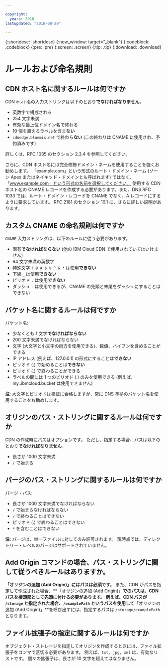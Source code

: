 ```yaml
---

copyright:
  years: 2018
lastupdated: "2018-08-29"

---
```


{:shortdesc: .shortdesc}
{:new_window: target="_blank"}
{:codeblock: .codeblock}
{:pre: .pre}
{:screen: .screen}
{:tip: .tip}
{:download: .download}

# ルールおよび命名規則

## CDN ホスト名に関するルールは何ですか
CDN `ホスト名`の入力ストリングは以下のとおり**でなければなりません**。
  * 英数字で構成される
  * 254 文字未満
  * 有効な最上位ドメイン名で終わる
  * 10 個を超えるラベルを含ま**ない**
  * `cdnedge.bluemix.net` で終わら**ない** (この終わりは CNAME に使用され、予約済みです)

詳しくは、RFC 1035 のセクション 2.3.4 を参照してください。 

さらに、CDN ホスト名には完全修飾ドメイン・ネームを使用することを強くお勧めします。 「example.com」という形式のルート・ドメイン・ネーム (ゾーン Apex またはネイキッド・ドメインとも呼ばれます) ではなく、「www.example.com」という形式の名前を選択してください。 使用する CDN ホスト名の CNAME レコードを作成する必要があります。また、DNS RFC 1033 では、ルート・ドメイン・レコードを CNAME でなく、A レコードにするように要求しています。 RFC 2181 のセクション 10.1 に、さらに詳しい説明があります。

## カスタム CNAME の命名規則は何ですか
`CNAME` 入力ストリングは、以下のルールに従う必要があります。
  * 固有**でなければならない** (他の IBM Cloud CDN で使用されていてはいけません)
  * 64 文字未満の英数字
  * 特殊文字 `! @ # $ % ^ & *` は使用**できない**
  * 下線 `_` は使用**できない**
  * ピリオド `.` は使用**できない**
  * ダッシュ `-` は使用できるが、CNAME の先頭と末尾をダッシュにすることはできない

## バケット名に関するルールは何ですか
バケット名:
  * 少なくとも 1 文字**でなければならない**
  * 200 文字未満でなければならない
  * 文字 (大文字と小文字の両方を使用できる)、数値、ハイフンを含めることができる
  * IP アドレス (例えば、127.0.0.1) の形式にすることは**できない**
  * ピリオド (.) で始めることは**できない**
  * ピリオド (.) で終わることができる
  * ラベルの間には 1 つのピリオド (.) のみを使用できる (例えば、my..ibmcloud.bucket は使用できません)

**注**: 大文字とピリオドは検証に合格しますが、常に DNS 準拠のバケット名を使用することをお勧めします。

## オリジンのパス・ストリングに関するルールは何ですか
CDN の作成時にパスはオプションです。 ただし、指定する場合、パスは以下のとおり**でなければなりません**。
  * 長さが 1000 文字未満
  * `/` で始まる

## パージのパス・ストリングに関するルールは何ですか
パージ・パス:
  * 長さが 1000 文字未満でなければならない
  * `/` で始まらなければならない
  * `/` で終わることはできない
  * ピリオド (.) で終わることはできない
  * `*` を含むことはできない

**注:** パージは、単一ファイルに対してのみ許可されます。 現時点では、ディレクトリー・レベルのパージはサポートされていません。

## **Add Origin** コマンドの場合、パス・ストリングに関して従うべきルールはありますか。
**「オリジンの追加 (Add Origin)」**にはパスは**必須**です。 また、CDN がパスを指定して作成された場合、**「オリジンの追加 (Add Origin)」**でのパスは、CDN パスを接頭部として先頭に付ける必要があります。 例えば、CDN パスが `/storage` と指定された場合、`/examplePath` というパスを使用して**「オリジンの追加 (Add Origin)」**を呼び出すには、指定するパスは `/storage/examplePath` となります。

## ファイル拡張子の指定に関するルールは何ですか
オブジェクト・ストレージを指定してオリジンを作成するときには、ファイル拡張子をコンマで区切る必要があります。 例えば、`txt, jpg, xml` は、有効なリストです。 個々の拡張子は、長さが 10 文字を超えてはなりません。
